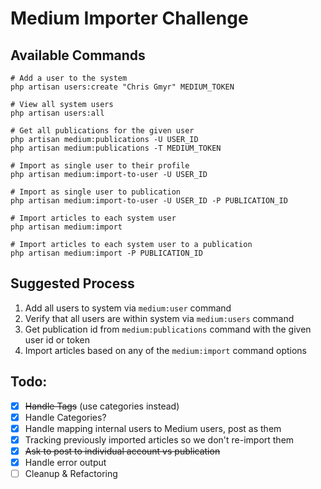 # Medium Importer Challenge

## Available Commands

    # Add a user to the system
    php artisan users:create "Chris Gmyr" MEDIUM_TOKEN
    
    # View all system users
    php artisan users:all
    
    # Get all publications for the given user
    php artisan medium:publications -U USER_ID
    php artisan medium:publications -T MEDIUM_TOKEN
    
    # Import as single user to their profile
    php artisan medium:import-to-user -U USER_ID
    
    # Import as single user to publication
    php artisan medium:import-to-user -U USER_ID -P PUBLICATION_ID
    
    # Import articles to each system user
    php artisan medium:import
    
    # Import articles to each system user to a publication
    php artisan medium:import -P PUBLICATION_ID

## Suggested Process

1. Add all users to system via `medium:user` command
2. Verify that all users are within system via `medium:users` command
3. Get publication id from `medium:publications` command with the given user id or token
4. Import articles based on any of the `medium:import` command options

## Todo:

- [x] ~~Handle Tags~~ (use categories instead)
- [x] Handle Categories?
- [x] Handle mapping internal users to Medium users, post as them
- [x] Tracking previously imported articles so we don't re-import them
- [x] ~~Ask to post to individual account vs publication~~
- [x] Handle error output
- [ ] Cleanup & Refactoring
